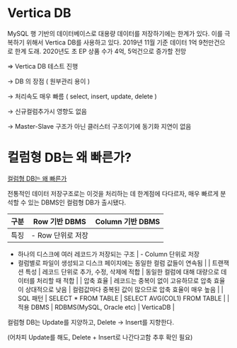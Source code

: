 # Vertica DB

MySQL 행 기반의 데이터베이스로 대용량 데이터를 저장하기에는 한계가 있다. 이를 극복하기 위해서 Vertica DB를 사용하고 있다. 2019년 11월 기준 데이터 1억 9천만건으로 한계 도래. 2020년도 초 EP 상품 수가 4억, 5억건으로 증가할 전망

=> Vertica DB 테스트 진행

→ DB 의 장점 ( 원부관리 용이 )

→ 처리속도 매우 빠름 ( select, insert, update, delete )

→ 신규컬럼추가시 영향도 없음

→ Master-Slave 구조가 아닌 클러스터 구조이기에 동기화 지연이 없음

# 컬럼형 DB는 왜 빠른가?

[컬럼형 DB는 왜 빠른가](https://dataonair.or.kr/db-tech-reference/d-lounge/expert-column/?mod=document&uid=52606)

전통적인 데이터 저장구조로는 이것을 처리하는 데 한계점에 다다르자, 매우 빠르게 분석할 수 있는 DBMS인 컬럼형 DB가 출시됐다.

| 구분 | Row 기반 DBMS     | Column 기반 DBMS |
| ---- | ----------------- | ---------------- |
| 특징 | - Row 단위로 저장 |                  |

- 하나의 디스크에 여러 레코드가 저장되는 구조 | - Column 단위로 저장
- 컬럼별로 파일이 생성되고 디스크 페이지에는 동일한 컬럼 값들이 연속됨 | | 트랜잭션 특성 | 레코드 단위로 추가, 수정, 삭제에 적합 | 동일한 컬럼에 대해 대량으로 데이터를 처리할 때 적합 | | 압축 효율 | 레코드는 중복이 없이 고유하므로 압축 효율이 상대적으로 낮음 | 컬럼값마다 중복된 값이 많으므로 압축 효율이 매우 높음 | | SQL 패턴 | SELECT * FROM TABLE | SELECT AVG(COL1) FROM TABLE | | 적용 DBMS | RDBMS(MySQL, Oracle etc) | VerticaDB |

컬럼형 DB는 Update를 지양하고, Delete → Insert를 지향한다.

(어차피 Update를 해도, Delete + Insert로 나간다고함 추후 확인 필요)